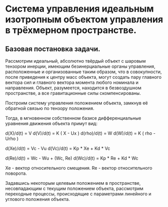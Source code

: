 # Система управления идеальным изотропным объектом управления в трёхмерном пространстве.

## Базовая постановка задачи.
Рассмотрим идеальный, абсолютно твёрдый объект с шаровым тензором инерции, имеющим безинерциальные органы управления, расположенные и организованные таким образом, что в совокупности, после приведения к центру масс объекта, могут создать пару главного вектора сил и главного вектора момента любого номинала и направления. Объект, разумеется, находится в безвоздушном пространстве, а все гравитационные силы скомпенсированы.

Построим систему управления положением объекта, замкнув её обратной связью по тензору положения.

Тогда, в мгновенном собственном базисе дифференциальные уравнения движения объекта примут вид:

d(X)/d(t) = V
d(V)/d(t) = K ( X - Ux )
d(rho)/d(t) = W
d(W)/d(t) = K ( rho - Urho )


d(Xe)/d(t) = Vc - Vu
d(Vc)/d(t) = Kp * Xe + Kd * Vc 

d(Re)/d(t) = Wc - Wu + (Wc, Re) 
d(Wc)/d(t) = Kp * Re + Kd * Wc

Xe - вектор относительного смещения.
Re - вектор относительного поворота. 

Задавшись некоторым целевым положением в пространстве, несовпадающим с текущим положением объекта, рассмотрим переходные процессы, происходящие с параметрами линейного и углового положения объекта.
